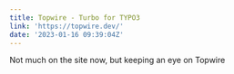 ```yaml
---
title: Topwire - Turbo for TYPO3
link: 'https://topwire.dev/'
date: '2023-01-16 09:39:04Z'
---
```


Not much on the site now, but keeping an eye on Topwire
